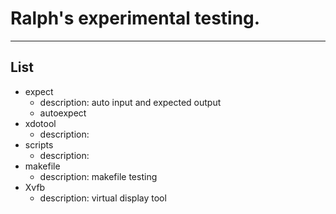 # Ralph's experimental testing. 

---

## List

- expect
    - description: auto input and expected output 
    - autoexpect
- xdotool 
    - description: 
- scripts
    - description: 
- makefile
    - description: makefile testing
- Xvfb
    - description: virtual display tool

